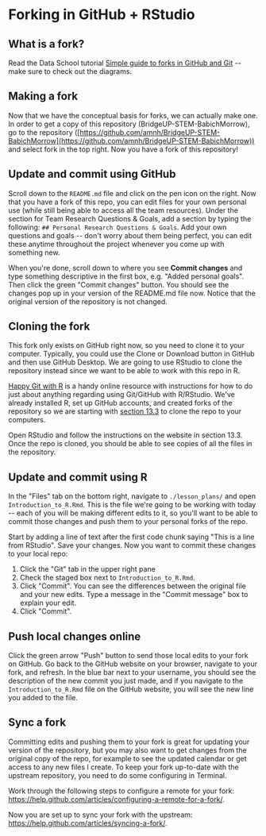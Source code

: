 # Forking in GitHub + RStudio

## What is a fork?

Read the Data School tutorial [Simple guide to forks in GitHub and Git](https://www.dataschool.io/simple-guide-to-forks-in-github-and-git/) -- make sure to check out the diagrams.

## Making a fork

Now that we have the conceptual basis for forks, we can actually make one. In order to get a copy of this repository (BridgeUP-STEM-BabichMorrow), go to the repository ([https://github.com/amnh/BridgeUP-STEM-BabichMorrow](https://github.com/amnh/BridgeUP-STEM-BabichMorrow)) and select fork in the top right. Now you have a fork of this repository!

## Update and commit using GitHub

Scroll down to the `README.md` file and click on the pen icon on the right. Now that you have a fork of this repo, you can edit files for your own personal use (while still being able to access all the team resources). Under the section for Team Research Questions & Goals, add a section by typing the following: `## Personal Research Questions & Goals`. Add your own questions and goals -- don't worry about them being perfect, you can edit these anytime throughout the project whenever you come up with something new.

When you're done, scroll down to where you see **Commit changes** and type something descriptive in the first box, e.g. "Added personal goals". Then click the green "Commit changes" button. You should see the changes pop up in your version of the README.md file now. Notice that the original version of the repository is not changed.

## Cloning the fork

This fork only exists on GitHub right now, so you need to clone it to your computer. Typically, you could use the Clone or Download button in GitHub and then use GitHub Desktop. We are going to use RStudio to clone the repository instead since we want to be able to work with this repo in R.

[Happy Git with R](happygitwithr.com) is a handy online resource with instructions for how to do just about anything regarding using Git/GitHub with R/RStudio. We've already installed R, set up GitHub accounts, and created forks of the repository so we are starting with [section 13.3](http://happygitwithr.com/rstudio-git-github.html#clone-the-new-github-repository-to-your-computer-via-rstudio) to clone the repo to your computers.

Open RStudio and follow the instructions on the website in section 13.3. Once the repo is cloned, you should be able to see copies of all the files in the repository.

## Update and commit using R

In the "Files" tab on the bottom right, navigate to `./lesson_plans/` and open `Introduction_to_R.Rmd`. This is the file we're going to be working with today -- each of you will be making different edits to it, so you'll want to be able to commit those changes and push them to your personal forks of the repo.

Start by adding a line of text after the first code chunk saying "This is a line from RStudio". Save your changes. Now you want to commit these changes to your local repo:

1. Click the "Git" tab in the upper right pane
2. Check the staged box next to `Introduction_to_R.Rmd`.
3. Click "Commit". You can see the differences between the original file and your new edits. Type a message in the "Commit message" box to explain your edit.
4. Click "Commit".

## Push local changes online

Click the green arrow "Push" button to send those local edits to your fork on GitHub. Go back to the GitHub website on your browser, navigate to your fork, and refresh. In the blue bar next to your username, you should see the description of the new commit you just made, and if you navigate to the `Introduction_to_R.Rmd` file on the GitHub website, you will see the new line you added to the file.

## Sync a fork

Committing edits and pushing them to your fork is great for updating your version of the repository, but you may also want to get changes from the original copy of the repo, for example to see the updated calendar or get access to any new files I create. To keep your fork up-to-date with the upstream repository, you need to do some configuring in Terminal.

Work through the following steps to configure a remote for your fork: https://help.github.com/articles/configuring-a-remote-for-a-fork/.

Now you are set up to sync your fork with the upstream: https://help.github.com/articles/syncing-a-fork/.
